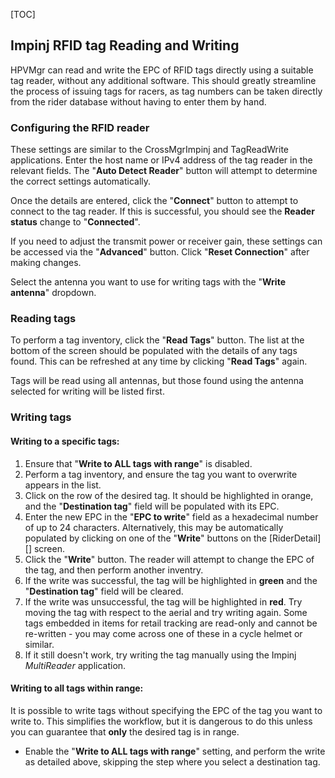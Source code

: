 [TOC]

## Impinj RFID tag Reading and Writing

HPVMgr can read and write the EPC of RFID tags directly using a suitable tag reader, without any additional software.  This should greatly streamline the process of issuing tags for racers, as tag numbers can be taken directly from the rider database without having to enter them by hand.

### Configuring the RFID reader

These settings are similar to the CrossMgrImpinj and TagReadWrite applications.  Enter the host name or IPv4 address of the tag reader in the relevant fields.  The "**Auto Detect Reader**" button will attempt to determine the correct settings automatically.

Once the details are entered, click the "**Connect**" button to attempt to connect to the tag reader.  If this is successful, you should see the **Reader status** change to "**Connected**".

If you need to adjust the transmit power or receiver gain, these settings can be accessed via the "**Advanced**" button.  Click "**Reset Connection**" after making changes.

Select the antenna you want to use for writing tags with the "**Write antenna**" dropdown.

### Reading tags

To perform a tag inventory, click the "**Read Tags**" button.  The list at the bottom of the screen should be populated with the details of any tags found.  This can be refreshed at any time by clicking "**Read Tags**" again.

Tags will be read using all antennas, but those found using the antenna selected for writing will be listed first.

### Writing tags

#### Writing to a specific tags:

1. Ensure that "**Write to ALL tags with range**" is disabled.
1. Perform a tag inventory, and ensure the tag you want to overwrite appears in the list.
1. Click on the row of the desired tag.  It should be highlighted in orange, and the "**Destination tag**" field will be populated with its EPC.
1. Enter the new EPC in the "**EPC to write**" field as a hexadecimal number of up to 24 characters.  Alternatively, this may be automatically populated by clicking on one of the "**Write**" buttons on the [RiderDetail][] screen.
1. Click the "**Write**" button.  The reader will attempt to change the EPC of the tag, and then perform another inventry.
1. If the write was successful, the tag will be highlighted in **green** and the "**Destination tag**" field will be cleared.
1. If the write was unsuccessful, the tag will be highlighted in **red**.  Try moving the tag with respect to the aerial and try writing again.  Some tags embedded in items for retail tracking are read-only and cannot be re-written - you may come across one of these in a cycle helmet or similar.
1. If it still doesn't work, try writing the tag manually using the Impinj *MultiReader* application.

#### Writing to all tags within range:

It is possible to write tags without specifying the EPC of the tag you want to write to.  This simplifies the workflow, but it is dangerous to do this unless you can guarantee that **only** the desired tag is in range.

* Enable the "**Write to ALL tags with range**" setting, and perform the write as detailed above, skipping the step where you select a destination tag.

